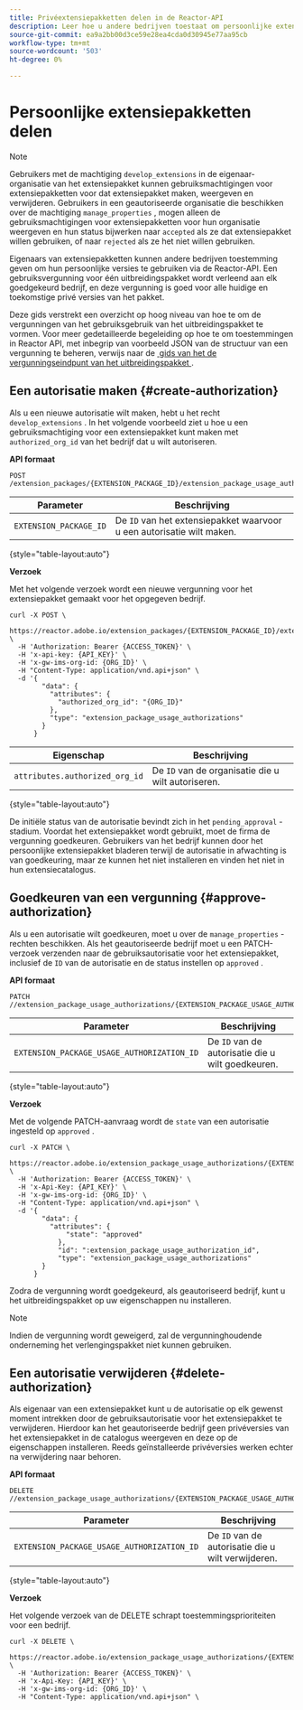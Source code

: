 ```yaml
---
title: Privéextensiepakketten delen in de Reactor-API
description: Leer hoe u andere bedrijven toestaat om persoonlijke extensiepakketten te delen in de Reactor-API.
source-git-commit: ea9a2bb00d3ce59e28ea4cda0d30945e77aa95cb
workflow-type: tm+mt
source-wordcount: '503'
ht-degree: 0%

---
```



# Persoonlijke extensiepakketten delen

>[!NOTE]
>
>Gebruikers met de machtiging `develop_extensions` in de eigenaar-organisatie van het extensiepakket kunnen gebruiksmachtigingen voor extensiepakketten voor dat extensiepakket maken, weergeven en verwijderen. Gebruikers in een geautoriseerde organisatie die beschikken over de machtiging `manage_properties` , mogen alleen de gebruiksmachtigingen voor extensiepakketten voor hun organisatie weergeven en hun status bijwerken naar `accepted` als ze dat extensiepakket willen gebruiken, of naar `rejected` als ze het niet willen gebruiken.

Eigenaars van extensiepakketten kunnen andere bedrijven toestemming geven om hun persoonlijke versies te gebruiken via de Reactor-API. Een gebruiksvergunning voor één uitbreidingspakket wordt verleend aan elk goedgekeurd bedrijf, en deze vergunning is goed voor alle huidige en toekomstige privé versies van het pakket.

Deze gids verstrekt een overzicht op hoog niveau van hoe te om de vergunningen van het gebruiksgebruik van het uitbreidingspakket te vormen. Voor meer gedetailleerde begeleiding op hoe te om toestemmingen in Reactor API, met inbegrip van voorbeeld JSON van de structuur van een vergunning te beheren, verwijs naar de [&#x200B; gids van het de vergunningseindpunt van het uitbreidingspakket &#x200B;](../endpoints/extension-package-usage-authorizations.md).

## Een autorisatie maken {#create-authorization}

Als u een nieuwe autorisatie wilt maken, hebt u het recht `develop_extensions` . In het volgende voorbeeld ziet u hoe u een gebruiksmachtiging voor een extensiepakket kunt maken met `authorized_org_id` van het bedrijf dat u wilt autoriseren.

**API formaat**

```http
POST /extension_packages/{EXTENSION_PACKAGE_ID}/extension_package_usage_authorizations
```

| Parameter | Beschrijving |
| --- | --- |
| `EXTENSION_PACKAGE_ID` | De `ID` van het extensiepakket waarvoor u een autorisatie wilt maken. |

{style="table-layout:auto"}

**Verzoek**

Met het volgende verzoek wordt een nieuwe vergunning voor het extensiepakket gemaakt voor het opgegeven bedrijf.

```shell
curl -X POST \
  https://reactor.adobe.io/extension_packages/{EXTENSION_PACKAGE_ID}/extension_package_usage_authorizations \
  -H 'Authorization: Bearer {ACCESS_TOKEN}' \
  -H 'x-api-key: {API_KEY}' \
  -H 'x-gw-ims-org-id: {ORG_ID}' \
  -H "Content-Type: application/vnd.api+json" \
  -d '{
        "data": {
          "attributes": {
            "authorized_org_id": "{ORG_ID}"
          },
          "type": "extension_package_usage_authorizations"
        }
      } 
```

| Eigenschap | Beschrijving |
| --- | --- |
| `attributes.authorized_org_id` | De `ID` van de organisatie die u wilt autoriseren. |

{style="table-layout:auto"}

De initiële status van de autorisatie bevindt zich in het `pending_approval` -stadium. Voordat het extensiepakket wordt gebruikt, moet de firma de vergunning goedkeuren. Gebruikers van het bedrijf kunnen door het persoonlijke extensiepakket bladeren terwijl de autorisatie in afwachting is van goedkeuring, maar ze kunnen het niet installeren en vinden het niet in hun extensiecatalogus.

## Goedkeuren van een vergunning {#approve-authorization}

Als u een autorisatie wilt goedkeuren, moet u over de `manage_properties` -rechten beschikken. Als het geautoriseerde bedrijf moet u een PATCH-verzoek verzenden naar de gebruiksautorisatie voor het extensiepakket, inclusief de `ID` van de autorisatie en de status instellen op `approved` .

**API formaat**

```http
PATCH //extension_package_usage_authorizations/{EXTENSION_PACKAGE_USAGE_AUTHORIZATION_ID}
```

| Parameter | Beschrijving |
| --- | --- |
| `EXTENSION_PACKAGE_USAGE_AUTHORIZATION_ID` | De `ID` van de autorisatie die u wilt goedkeuren. |

{style="table-layout:auto"}

**Verzoek**

Met de volgende PATCH-aanvraag wordt de `state` van een autorisatie ingesteld op `approved` .

```shell
curl -X PATCH \
  https://reactor.adobe.io/extension_package_usage_authorizations/{EXTENSION_PACKAGE_USAGE_AUTHORIZATION_ID} \
  -H 'Authorization: Bearer {ACCESS_TOKEN}' \
  -H 'x-Api-Key: {API_KEY}' \
  -H 'x-gw-ims-org-id: {ORG_ID}' \
  -H "Content-Type: application/vnd.api+json" \
  -d '{
        "data": {
          "attributes": {
	          "state": "approved"
	        },
	        "id": ":extension_package_usage_authorization_id",
	        "type": "extension_package_usage_authorizations"
        }
      }
```

Zodra de vergunning wordt goedgekeurd, als geautoriseerd bedrijf, kunt u het uitbreidingspakket op uw eigenschappen nu installeren.

>[!NOTE]
>
>Indien de vergunning wordt geweigerd, zal de vergunninghoudende onderneming het verlengingspakket niet kunnen gebruiken.

## Een autorisatie verwijderen {#delete-authorization}

Als eigenaar van een extensiepakket kunt u de autorisatie op elk gewenst moment intrekken door de gebruiksautorisatie voor het extensiepakket te verwijderen. Hierdoor kan het geautoriseerde bedrijf geen privéversies van het extensiepakket in de catalogus weergeven en deze op de eigenschappen installeren. Reeds geïnstalleerde privéversies werken echter na verwijdering naar behoren.

**API formaat**

```http
DELETE //extension_package_usage_authorizations/{EXTENSION_PACKAGE_USAGE_AUTHORIZATION_ID}
```

| Parameter | Beschrijving |
| --- | --- |
| `EXTENSION_PACKAGE_USAGE_AUTHORIZATION_ID` | De `ID` van de autorisatie die u wilt verwijderen. |

{style="table-layout:auto"}

**Verzoek**

Het volgende verzoek van de DELETE schrapt toestemmingsprioriteiten voor een bedrijf.

```shell
curl -X DELETE \
  https://reactor.adobe.io/extension_package_usage_authorizations/{EXTENSION_PACKAGE_USAGE_AUTHORIZATION_ID} \
  -H 'Authorization: Bearer {ACCESS_TOKEN}' \
  -H 'x-Api-Key: {API_KEY}' \
  -H 'x-gw-ims-org-id: {ORG_ID}' \
  -H "Content-Type: application/vnd.api+json" \
```
